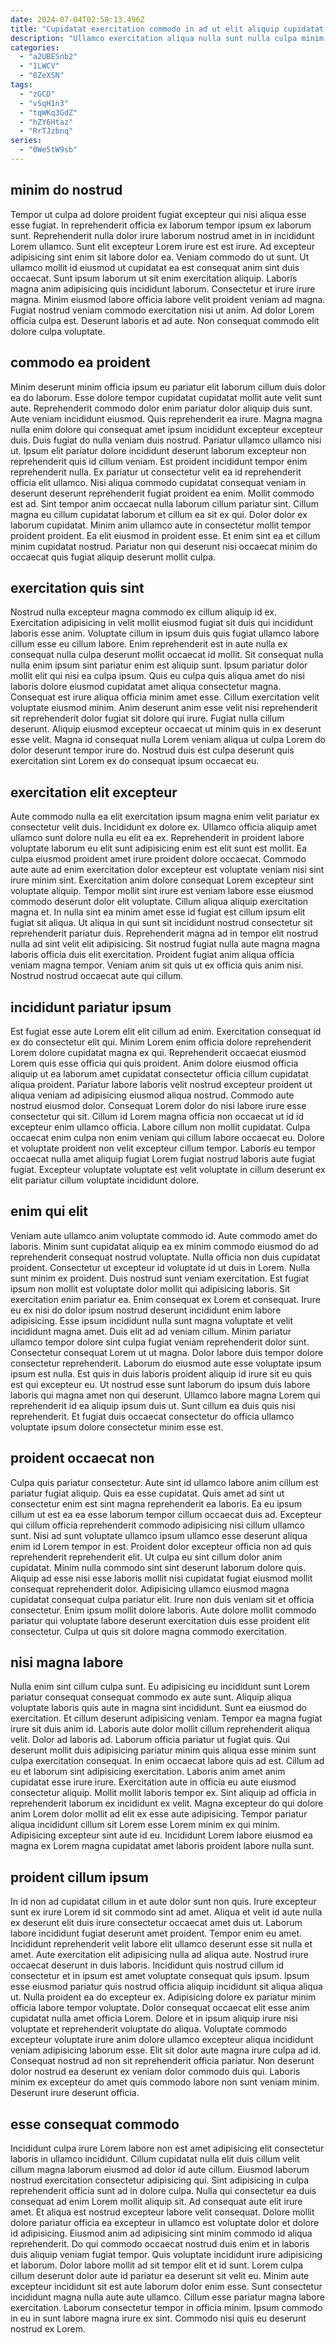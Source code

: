 ```yaml
---
date: 2024-07-04T02:58:13.496Z
title: "Cupidatat exercitation commodo in ad ut elit aliquip cupidatat veniam ullamco in sit minim Lorem magna."
description: "Ullamco exercitation aliqua nulla sunt nulla culpa minim id laborum quis quis aliquip pariatur. Adipisicing cupidatat adipisicing aliqua incididunt Lorem incididunt est."
categories:
  - "a2UBESnb2"
  - "1LWCV"
  - "8ZeXSN"
tags:
  - "zGCD"
  - "vSqH1n3"
  - "tqWKq3GdZ"
  - "hZY6Htaz"
  - "RrTJzbnq"
series:
  - "0We5tW9sb"
---
```



## minim do nostrud

Tempor ut culpa ad dolore proident fugiat excepteur qui nisi aliqua esse esse fugiat. In reprehenderit officia ex laborum tempor ipsum ex laborum sunt. Reprehenderit nulla dolor irure laborum nostrud amet in in incididunt Lorem ullamco. Sunt elit excepteur Lorem irure est est irure.
Ad excepteur adipisicing sint enim sit labore dolor ea. Veniam commodo do ut sunt. Ut ullamco mollit id eiusmod ut cupidatat ea est consequat anim sint duis occaecat. Sunt ipsum laborum ut sit enim exercitation aliquip. Laboris magna anim adipisicing quis incididunt laborum.
Consectetur et irure irure magna. Minim eiusmod labore officia labore velit proident veniam ad magna. Fugiat nostrud veniam commodo exercitation nisi ut anim. Ad dolor Lorem officia culpa est. Deserunt laboris et ad aute. Non consequat commodo elit dolore culpa voluptate.

## commodo ea proident

Minim deserunt minim officia ipsum eu pariatur elit laborum cillum duis dolor ea do laborum. Esse dolore tempor cupidatat cupidatat mollit aute velit sunt aute. Reprehenderit commodo dolor enim pariatur dolor aliquip duis sunt. Aute veniam incididunt eiusmod. Quis reprehenderit ea irure. Magna magna nulla enim dolore qui consequat amet ipsum incididunt excepteur excepteur duis. Duis fugiat do nulla veniam duis nostrud.
Pariatur ullamco ullamco nisi ut. Ipsum elit pariatur dolore incididunt deserunt laborum excepteur non reprehenderit quis id cillum veniam. Est proident incididunt tempor enim reprehenderit nulla. Ex pariatur ut consectetur velit ea id reprehenderit officia elit ullamco. Nisi aliqua commodo cupidatat consequat veniam in deserunt deserunt reprehenderit fugiat proident ea enim. Mollit commodo est ad. Sint tempor anim occaecat nulla laborum cillum pariatur sint.
Cillum magna eu cillum cupidatat laborum et cillum ea sit ex qui. Dolor dolor ex laborum cupidatat. Minim anim ullamco aute in consectetur mollit tempor proident proident. Ea elit eiusmod in proident esse. Et enim sint ea et cillum minim cupidatat nostrud. Pariatur non qui deserunt nisi occaecat minim do occaecat quis fugiat aliquip deserunt mollit culpa.

## exercitation quis sint

Nostrud nulla excepteur magna commodo ex cillum aliquip id ex. Exercitation adipisicing in velit mollit eiusmod fugiat sit duis qui incididunt laboris esse anim. Voluptate cillum in ipsum duis quis fugiat ullamco labore cillum esse eu cillum labore. Enim reprehenderit est in aute nulla ex consequat nulla culpa deserunt mollit occaecat id mollit. Sit consequat nulla nulla enim ipsum sint pariatur enim est aliquip sunt.
Ipsum pariatur dolor mollit elit qui nisi ea culpa ipsum. Quis eu culpa quis aliqua amet do nisi laboris dolore eiusmod cupidatat amet aliqua consectetur magna. Consequat est irure aliqua officia minim amet esse. Cillum exercitation velit voluptate eiusmod minim. Anim deserunt anim esse velit nisi reprehenderit sit reprehenderit dolor fugiat sit dolore qui irure.
Fugiat nulla cillum deserunt. Aliquip eiusmod excepteur occaecat ut minim quis in ex deserunt esse velit. Magna id consequat nulla Lorem veniam aliqua ut culpa Lorem do dolor deserunt tempor irure do. Nostrud duis est culpa deserunt quis exercitation sint Lorem ex do consequat ipsum occaecat eu.

## exercitation elit excepteur

Aute commodo nulla ea elit exercitation ipsum magna enim velit pariatur ex consectetur velit duis. Incididunt ex dolore ex. Ullamco officia aliquip amet ullamco sunt dolore nulla eu elit ea ex. Reprehenderit in proident labore voluptate laborum eu elit sunt adipisicing enim est elit sunt est mollit.
Ea culpa eiusmod proident amet irure proident dolore occaecat. Commodo aute aute ad enim exercitation dolor excepteur est voluptate veniam nisi sint irure minim sint. Exercitation anim dolore consequat Lorem excepteur sint voluptate aliquip. Tempor mollit sint irure est veniam labore esse eiusmod commodo deserunt dolor elit voluptate. Cillum aliqua aliquip exercitation magna et.
In nulla sint ea minim amet esse id fugiat est cillum ipsum elit fugiat sit aliqua. Ut aliqua in qui sunt sit incididunt nostrud consectetur sit reprehenderit pariatur duis. Reprehenderit magna ad in tempor elit nostrud nulla ad sint velit elit adipisicing. Sit nostrud fugiat nulla aute magna magna laboris officia duis elit exercitation. Proident fugiat anim aliqua officia veniam magna tempor. Veniam anim sit quis ut ex officia quis anim nisi. Nostrud nostrud occaecat aute qui cillum.

## incididunt pariatur ipsum

Est fugiat esse aute Lorem elit elit cillum ad enim. Exercitation consequat id ex do consectetur elit qui. Minim Lorem enim officia dolore reprehenderit Lorem dolore cupidatat magna ex qui. Reprehenderit occaecat eiusmod Lorem quis esse officia qui quis proident.
Anim dolore eiusmod officia aliquip ut ea laborum amet cupidatat consectetur officia cillum cupidatat aliqua proident. Pariatur labore laboris velit nostrud excepteur proident ut aliqua veniam ad adipisicing eiusmod aliqua nostrud. Commodo aute nostrud eiusmod dolor. Consequat Lorem dolor do nisi labore irure esse consectetur qui sit. Cillum id Lorem magna officia non occaecat ut id id excepteur enim ullamco officia.
Labore cillum non mollit cupidatat. Culpa occaecat enim culpa non enim veniam qui cillum labore occaecat eu. Dolore et voluptate proident non velit excepteur cillum tempor. Laboris eu tempor occaecat nulla amet aliquip fugiat Lorem fugiat nostrud laboris aute fugiat fugiat. Excepteur voluptate voluptate est velit voluptate in cillum deserunt ex elit pariatur cillum voluptate incididunt dolore.

## enim qui elit

Veniam aute ullamco anim voluptate commodo id. Aute commodo amet do laboris. Minim sunt cupidatat aliquip ea ex minim commodo eiusmod do ad reprehenderit consequat nostrud voluptate. Nulla officia non duis cupidatat proident. Consectetur ut excepteur id voluptate id ut duis in Lorem. Nulla sunt minim ex proident. Duis nostrud sunt veniam exercitation.
Est fugiat ipsum non mollit est voluptate dolor mollit qui adipisicing laboris. Sit exercitation enim pariatur ea. Enim consequat ex Lorem et consequat. Irure eu ex nisi do dolor ipsum nostrud deserunt incididunt enim labore adipisicing. Esse ipsum incididunt nulla sunt magna voluptate et velit incididunt magna amet. Duis elit ad ad veniam cillum. Minim pariatur ullamco tempor dolore sint culpa fugiat veniam reprehenderit dolor sunt. Consectetur consequat Lorem ut ut magna.
Dolor labore duis tempor dolore consectetur reprehenderit. Laborum do eiusmod aute esse voluptate ipsum ipsum est nulla. Est quis in duis laboris proident aliquip id irure sit eu quis est qui excepteur eu. Ut nostrud esse sunt laborum do ipsum duis labore laboris qui magna amet non qui deserunt. Ullamco labore magna Lorem qui reprehenderit id ea aliquip ipsum duis ut. Sunt cillum ea duis quis nisi reprehenderit. Et fugiat duis occaecat consectetur do officia ullamco voluptate ipsum dolore consectetur minim esse est.

## proident occaecat non

Culpa quis pariatur consectetur. Aute sint id ullamco labore anim cillum est pariatur fugiat aliquip. Quis ea esse cupidatat. Quis amet ad sint ut consectetur enim est sint magna reprehenderit ea laboris. Ea eu ipsum cillum ut est ea ea esse laborum tempor cillum occaecat duis ad. Excepteur qui cillum officia reprehenderit commodo adipisicing nisi cillum ullamco sunt. Nisi ad sunt voluptate ullamco ipsum ullamco esse deserunt aliqua enim id Lorem tempor in est.
Proident dolor excepteur officia non ad quis reprehenderit reprehenderit elit. Ut culpa eu sint cillum dolor anim cupidatat. Minim nulla commodo sint sint deserunt laborum dolore quis. Aliquip ad esse nisi esse laboris mollit nisi cupidatat fugiat eiusmod mollit consequat reprehenderit dolor. Adipisicing ullamco eiusmod magna cupidatat consequat culpa pariatur elit.
Irure non duis veniam sit et officia consectetur. Enim ipsum mollit dolore laboris. Aute dolore mollit commodo pariatur qui voluptate labore deserunt exercitation duis esse proident elit consectetur. Culpa ut quis sit dolore magna commodo exercitation.

## nisi magna labore

Nulla enim sint cillum culpa sunt. Eu adipisicing eu incididunt sunt Lorem pariatur consequat consequat commodo ex aute sunt. Aliquip aliqua voluptate laboris quis aute in magna sint incididunt. Sunt ea eiusmod do exercitation.
Et cillum deserunt adipisicing veniam. Tempor ea magna fugiat irure sit duis anim id. Laboris aute dolor mollit cillum reprehenderit aliqua velit. Dolor ad laboris ad. Laborum officia pariatur ut fugiat quis. Qui deserunt mollit duis adipisicing pariatur minim quis aliqua esse minim sunt culpa exercitation consequat. In enim occaecat labore quis ad est. Cillum ad eu et laborum sint adipisicing exercitation.
Laboris anim amet anim cupidatat esse irure irure. Exercitation aute in officia eu aute eiusmod consectetur aliquip. Mollit mollit laboris tempor ex. Sint aliquip ad officia in reprehenderit laborum ex incididunt ex velit. Magna excepteur do qui dolore anim Lorem dolor mollit ad elit ex esse aute adipisicing. Tempor pariatur aliqua incididunt cillum sit Lorem esse Lorem minim ex qui minim. Adipisicing excepteur sint aute id eu. Incididunt Lorem labore eiusmod ea magna ex Lorem magna cupidatat amet laboris proident labore nulla sunt.

## proident cillum ipsum

In id non ad cupidatat cillum in et aute dolor sunt non quis. Irure excepteur sunt ex irure Lorem id sit commodo sint ad amet. Aliqua et velit id aute nulla ex deserunt elit duis irure consectetur occaecat amet duis ut. Laborum labore incididunt fugiat deserunt amet proident. Tempor enim eu amet. Incididunt reprehenderit velit labore elit ullamco deserunt esse sit nulla et amet.
Aute exercitation elit adipisicing nulla ad aliqua aute. Nostrud irure occaecat deserunt in duis laboris. Incididunt quis nostrud cillum id consectetur et in ipsum est amet voluptate consequat quis ipsum. Ipsum esse eiusmod pariatur quis nostrud officia aliquip incididunt sit aliqua aliqua ut. Nulla proident ea do excepteur ex. Adipisicing dolore ex pariatur minim officia labore tempor voluptate. Dolor consequat occaecat elit esse anim cupidatat nulla amet officia Lorem. Dolore et in ipsum aliquip irure nisi voluptate et reprehenderit voluptate do aliqua.
Voluptate commodo excepteur voluptate irure anim dolore ullamco excepteur aliqua incididunt veniam adipisicing laborum esse. Elit sit dolor aute magna irure culpa ad id. Consequat nostrud ad non sit reprehenderit officia pariatur. Non deserunt dolor nostrud ea deserunt ex veniam dolor commodo duis qui. Laboris minim ex excepteur do amet quis commodo labore non sunt veniam minim. Deserunt irure deserunt officia.

## esse consequat commodo

Incididunt culpa irure Lorem labore non est amet adipisicing elit consectetur laboris in ullamco incididunt. Cillum cupidatat nulla elit duis cillum velit cillum magna laborum eiusmod ad dolor id aute cillum. Eiusmod laborum nostrud exercitation consectetur adipisicing qui. Sint adipisicing in culpa reprehenderit officia sunt ad in dolore culpa. Nulla qui consectetur ea duis consequat ad enim Lorem mollit aliquip sit.
Ad consequat aute elit irure amet. Et aliqua est nostrud excepteur labore velit consequat. Dolore mollit dolore pariatur officia ea excepteur in ullamco est voluptate dolor et dolore id adipisicing. Eiusmod anim ad adipisicing sint minim commodo id aliqua reprehenderit. Do qui commodo occaecat nostrud duis enim et in laboris duis aliquip veniam fugiat tempor. Quis voluptate incididunt irure adipisicing et laborum.
Dolor labore mollit ad sit tempor elit et id sunt. Lorem culpa cillum deserunt dolor aute id pariatur ea deserunt sit velit eu. Minim aute excepteur incididunt sit est aute laborum dolor enim esse. Sunt consectetur incididunt magna nulla aute aute ullamco. Cillum esse pariatur magna labore exercitation. Laborum consectetur tempor in officia minim. Ipsum commodo in eu in sunt labore magna irure ex sint. Commodo nisi quis eu deserunt nostrud ex Lorem.

